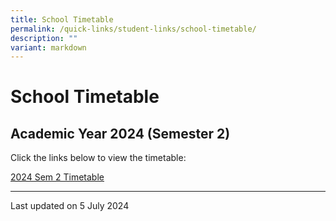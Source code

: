 ```yaml
---
title: School Timetable
permalink: /quick-links/student-links/school-timetable/
description: ""
variant: markdown
---
```

School Timetable
================

Academic Year 2024 (Semester 2)
-------------------------------

Click the links below to view the timetable:

[2024 Sem 2 Timetable ](/files/2024_SEM_2_Timetable_Classes_Updated_15_07_2024.pdf)



* * *

Last updated on  5 July 2024